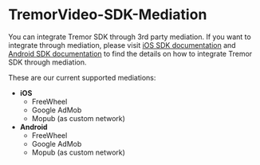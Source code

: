 # TremorVideo-SDK-Mediation

You can integrate Tremor SDK through 3rd party mediation. If you want to integrate through mediation, please visit [iOS SDK documentation](https://github.com/TremorVideoMobile/TremorVideo-iOS-SDK) and [Android SDK documentation](https://github.com/TremorVideoMobile/TremorVideo-Android-SDK) to find the details on how to integrate Tremor SDK through mediation.

These are our current supported mediations:
- **iOS**
  - FreeWheel
  - Google AdMob
  - Mopub (as custom network)
- **Android**
  - FreeWheel
  - Google AdMob
  - Mopub (as custom network)
